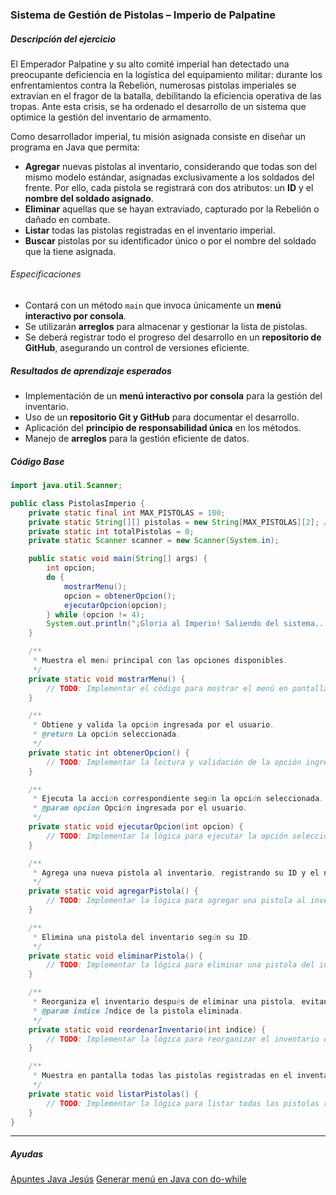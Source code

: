 ### **Sistema de Gestión de Pistolas – Imperio de Palpatine**  

##### Descripción del ejercicio  

El Emperador Palpatine y su alto comité imperial han detectado una preocupante deficiencia en la logística del equipamiento militar: durante los enfrentamientos contra la Rebelión, numerosas pistolas imperiales se extravían en el fragor de la batalla, debilitando la eficiencia operativa de las tropas. Ante esta crisis, se ha ordenado el desarrollo de un sistema que optimice la gestión del inventario de armamento.  

Como desarrollador imperial, tu misión asignada consiste en diseñar un programa en Java que permita:  

- **Agregar** nuevas pistolas al inventario, considerando que todas son del mismo modelo estándar, asignadas exclusivamente a los soldados del frente. Por ello, cada pistola se registrará con dos atributos: un **ID** y el **nombre del soldado asignado**.  
- **Eliminar** aquellas que se hayan extraviado, capturado por la Rebelión o dañado en combate.  
- **Listar** todas las pistolas registradas en el inventario imperial.  
- **Buscar** pistolas por su identificador único o por el nombre del soldado que la tiene asignada.  

###### Especificaciones  

- Contará con un método `main` que invoca únicamente un **menú interactivo por consola**.  
- Se utilizarán **arreglos** para almacenar y gestionar la lista de pistolas.  
- Se deberá registrar todo el progreso del desarrollo en un **repositorio de GitHub**, asegurando un control de versiones eficiente.  

##### Resultados de aprendizaje esperados  

- Implementación de un **menú interactivo por consola** para la gestión del inventario.  
- Uso de un **repositorio Git y GitHub** para documentar el desarrollo.  
- Aplicación del **principio de responsabilidad única** en los métodos.  
- Manejo de **arreglos** para la gestión eficiente de datos.  

##### Código Base
```Java
import java.util.Scanner;

public class PistolasImperio {
    private static final int MAX_PISTOLAS = 100;
    private static String[][] pistolas = new String[MAX_PISTOLAS][2]; // [ID, NombreSoldado]
    private static int totalPistolas = 0;
    private static Scanner scanner = new Scanner(System.in);

    public static void main(String[] args) {
        int opcion;
        do {
            mostrarMenu();
            opcion = obtenerOpcion();
            ejecutarOpcion(opcion);
        } while (opcion != 4);
        System.out.println("¡Gloria al Imperio! Saliendo del sistema...");
    }

    /**
     * Muestra el menú principal con las opciones disponibles.
     */
    private static void mostrarMenu() {
        // TODO: Implementar el código para mostrar el menú en pantalla.
    }

    /**
     * Obtiene y valida la opción ingresada por el usuario.
     * @return La opción seleccionada.
     */
    private static int obtenerOpcion() {
        // TODO: Implementar la lectura y validación de la opción ingresada.
    }

    /**
     * Ejecuta la acción correspondiente según la opción seleccionada.
     * @param opcion Opción ingresada por el usuario.
     */
    private static void ejecutarOpcion(int opcion) {
        // TODO: Implementar la lógica para ejecutar la opción seleccionada.
    }

    /**
     * Agrega una nueva pistola al inventario, registrando su ID y el nombre del soldado.
     */
    private static void agregarPistola() {
        // TODO: Implementar la lógica para agregar una pistola al inventario.
    }

    /**
     * Elimina una pistola del inventario según su ID.
     */
    private static void eliminarPistola() {
        // TODO: Implementar la lógica para eliminar una pistola del inventario.
    }

    /**
     * Reorganiza el inventario después de eliminar una pistola, evitando espacios vacíos.
     * @param indice Índice de la pistola eliminada.
     */
    private static void reordenarInventario(int indice) {
        // TODO: Implementar la lógica para reorganizar el inventario después de una eliminación.
    }

    /**
     * Muestra en pantalla todas las pistolas registradas en el inventario.
     */
    private static void listarPistolas() {
        // TODO: Implementar la lógica para listar todas las pistolas registradas.
    }
}
```
---
##### Ayudas
[Apuntes Java Jesús](https://github.com/JessusTM/ICC490-1-POO/tree/main/1.%20Apuntes)
[Generar menú en Java con do-while](https://www.youtube.com/watch?v=D-iUim3WLK0&t=53s&ab_channel=SinRuedaTecnol%C3%B3gica)
